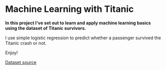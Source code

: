 # Machine Learning with Titanic

**In this project I've set out to learn and apply machine learning basics using the dataset of Titanic survivors.**

I use simple logistic regression to predict whether a passenger survived the Titanic crash or not.

Enjoy!

[Dataset source](https://web.stanford.edu/class/archive/cs/cs109/cs109.1166/stuff/titanic.csv)
